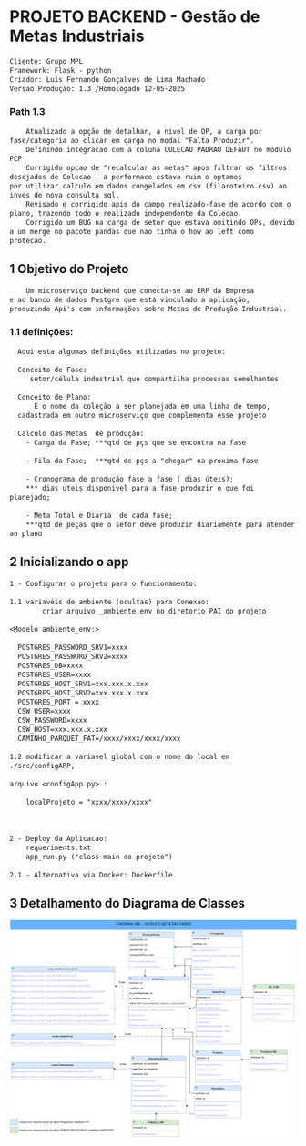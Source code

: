 # PROJETO BACKEND - Gestão de Metas Industriais 
    Cliente: Grupo MPL
    Framework: Flask - python
    Criador: Luís Fernando Gonçalves de Lima Machado
    Versao Produção: 1.3 /Homologado 12-05-2025

### Path 1.3
        Atualizado a opção de detalhar, a nivel de OP, a carga por fase/categoria ao clicar em carga no modal "Falta Produzir".
        Definindo integracao com a coluna COLECAO PADRAO DEFAUT no modulo PCP
        Corrigido opcao de "recalcular as metas" apos filtrar os filtros desejados de Colecao , a performace estava ruim e optamos
    por utilizar calculo em dados congelados em csv (filaroteiro.csv) ao inves de nova consulta sql.
        Revisado e corrigido apis do campo realizado-fase de acordo com o plano, trazendo todo o realizado independente da Colecao.
        Corrigido um BUG na carga de setor que estava omitindo OPs, devido a um merge no pacote pandas que nao tinha o how ao left como 
    protecao.




## 1 Objetivo do Projeto
    
        Um microserviço backend que conecta-se ao ERP da Empresa 
    e ao banco de dados Postgre que está vinculado a aplicação, 
    produzindo Api's com informações sobre Metas de Produção Industrial.
### 1.1 definições:
      
      Aqui esta algumas definições utilizadas no projeto:
      
      Conceito de Fase:
         setor/célula industrial que compartilha processos semelhantes

      Conceito de Plano: 
          É o nome da coleção a ser planejada em uma linha de tempo,
      cadastrada em outro microserviço que complementa esse projeto
  
      Calculo das Metas  de produção:
        - Carga da Fase; ***qtd de pçs que se encontra na fase

        - Fila da Fase;  ***qtd de pçs a "chegar" na proxima fase

        - Cronograma de produção fase a fase ( dias úteis); 
        *** dias uteis disponivel para a fase produzir o que foi planejado;

        - Meta Total e Diaria  de cada fase; 
        ***qtd de peças que o setor deve produzir diariamente para atender ao plano
  

## 2 Inicializando o app
    
    1 - Configurar o projeto para o funcionamento: 
        
    1.1 variavéis de ambiente (ocultas) para Conexao: 
            criar arquivo _ambiente.env no diretorio PAI do projeto
    
    <Modelo ambiente_env:>

      POSTGRES_PASSWORD_SRV1=xxxx
      POSTGRES_PASSWORD_SRV2=xxxx
      POSTGRES_DB=xxxx
      POSTGRES_USER=xxxx
      POSTGRES_HOST_SRV1=xxx.xxx.x.xxx
      POSTGRES_HOST_SRV2=xxx.xxx.x.xxx
      POSTGRES_PORT = xxxx
      CSW_USER=xxxx
      CSW_PASSWORD=xxxx
      CSW_HOST=xxx.xxx.x.xxx
      CAMINHO_PARQUET_FAT=/xxxx/xxxx/xxxx/xxxx

    1.2 modificar a variavel global com o nome do local em ./src/configAPP,
    
    arquivo <configApp.py> :
        
        localProjeto = "xxxx/xxxx/xxxx"
    
    
        
    2 - Deploy da Aplicacao: 
        requeriments.txt
        app_run.py ("class main do projeto")
    
    2.1 - Alternativa via Docker: Dockerfile 
    

## 3 Detalhamento do Diagrama de Classes

![Diagrama de Classes](docsProject/ModeloUML_ModuloGestaoMetas.png)


